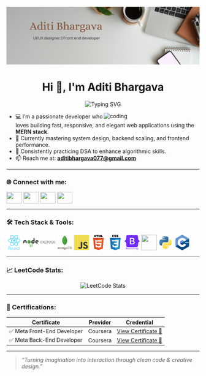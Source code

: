 ![logo](https://github.com/aditi10113/aditi10113/blob/main/GITHUB%20BANNER.png)

<h1 align="center">Hi 👋, I'm Aditi Bhargava</h1>

<p align="center">
  <img src="https://readme-typing-svg.demolab.com?font=Fira+Code&pause=1000&color=0CB2C9&width=435&lines=Full+Stack+Web+Developer;MERN+Stack+Enthusiast;Passionate+Problem+Solver;Always+Learning+and+Building..." alt="Typing SVG" />
</p>

<img align="right" alt="coding" width="250" src="https://user-images.githubusercontent.com/102985224/211582827-8fd748d6-9181-4c5f-a620-76168b861a4d.gif">

- 💻 I’m a passionate developer who loves building fast, responsive, and elegant web applications using the **MERN stack**.
- 🌱 Currently mastering system design, backend scaling, and frontend performance.
- 🧠 Consistently practicing DSA to enhance algorithmic skills.
- 📫 Reach me at: **aditibhargava077@gmail.com**

---

### 🌐 Connect with me:
<p align="left">
<a href="https://linkedin.com/in/aditi-bhargava-881187309" target="_blank"><img align="center" src="https://raw.githubusercontent.com/rahuldkjain/github-profile-readme-generator/master/src/images/icons/Social/linked-in-alt.svg" height="30" width="40" /></a>
<a href="https://instagram.com/aditibhargava7337" target="_blank"><img align="center" src="https://raw.githubusercontent.com/rahuldkjain/github-profile-readme-generator/master/src/images/icons/Social/instagram.svg" height="30" width="40" /></a>
<a href="https://leetcode.com/u/user3565gs/" target="_blank"><img align="center" src="https://cdn.iconscout.com/icon/free/png-256/leetcode-3628885-3030025.png" height="30" width="40" /></a>
<a href="https://discord.gg/aditi095888" target="_blank"><img align="center" src="https://raw.githubusercontent.com/rahuldkjain/github-profile-readme-generator/master/src/images/icons/Social/discord.svg" height="30" width="40" /></a>
</p>

---

### 🛠️ Tech Stack & Tools:
<p align="left">
  <a href="https://reactjs.org/" target="_blank"><img src="https://raw.githubusercontent.com/devicons/devicon/master/icons/react/react-original-wordmark.svg" width="40" height="40"/></a>
  <a href="https://nodejs.org" target="_blank"><img src="https://raw.githubusercontent.com/devicons/devicon/master/icons/nodejs/nodejs-original-wordmark.svg" width="40" height="40"/></a>
  <a href="https://expressjs.com" target="_blank"><img src="https://raw.githubusercontent.com/devicons/devicon/master/icons/express/express-original-wordmark.svg" width="40" height="40"/></a>
  <a href="https://www.mongodb.com/" target="_blank"><img src="https://raw.githubusercontent.com/devicons/devicon/master/icons/mongodb/mongodb-original-wordmark.svg" width="40" height="40"/></a>
  <a href="https://developer.mozilla.org/en-US/docs/Web/JavaScript" target="_blank"><img src="https://raw.githubusercontent.com/devicons/devicon/master/icons/javascript/javascript-original.svg" width="40" height="40"/></a>
  <a href="https://www.w3.org/html/" target="_blank"><img src="https://raw.githubusercontent.com/devicons/devicon/master/icons/html5/html5-original-wordmark.svg" width="40" height="40"/></a>
  <a href="https://www.w3schools.com/css/" target="_blank"><img src="https://raw.githubusercontent.com/devicons/devicon/master/icons/css3/css3-original-wordmark.svg" width="40" height="40"/></a>
  <a href="https://getbootstrap.com" target="_blank"><img src="https://raw.githubusercontent.com/devicons/devicon/master/icons/bootstrap/bootstrap-plain-wordmark.svg" width="40" height="40"/></a>
  <a href="https://www.figma.com/" target="_blank"><img src="https://cdn.worldvectorlogo.com/logos/figma-1.svg" width="40" height="40"/></a>
  <a href="https://www.python.org" target="_blank"><img src="https://raw.githubusercontent.com/devicons/devicon/master/icons/python/python-original.svg" width="40" height="40"/></a>
  <a href="https://www.w3schools.com/cpp/" target="_blank"><img src="https://raw.githubusercontent.com/devicons/devicon/master/icons/cplusplus/cplusplus-original.svg" width="40" height="40"/></a>
</p>

---

### 📈 LeetCode Stats:
<p align="center">
  <img src="https://leetcard.jacoblin.cool/user3565gs?theme=dark&font=Montserrat&ext=heatmap" alt="LeetCode Stats">
</p>

---

### 🏅 Certifications:
| Certificate | Provider | Credential |
|-------------|----------|------------|
| ✅ Meta Front-End Developer | Coursera | [View Certificate 🔗](https://coursera.org/share/41b0a8cf974f4cb91d7e50306bbaf0ac) |
| ✅ Meta Back-End Developer | Coursera | [View Certificate 🔗](https://coursera.org/share/034882d6c0cd9d4520364ad5a0e687a6) |

---

> *“Turning imagination into interaction through clean code & creative design.”*
